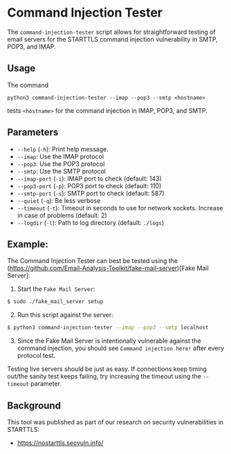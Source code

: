 # Command Injection Tester

The `command-injection-tester` script allows for straightforward testing of email servers for the STARTTLS command injection vulnerability in SMTP, POP3, and IMAP. 

## Usage

The command

`python3 command-injection-tester --imap --pop3 --smtp <hostname>`

tests `<hostname>` for the command injection in IMAP, POP3, and SMTP.

## Parameters

* `--help` (`-h`): Print help message.
* `--imap`: Use the IMAP protocol
* `--pop3`: Use the POP3 protocol
* `--smtp`: Use the SMTP protocol
* `--imap-port` (`-i`): IMAP port to check (default: 143)
* `--pop3-port` (`-p`): POP3 port to check (default: 110)
* `--smtp-port` (`-s`): SMTP port to check (default: 587)
* `--quiet` (`-q`): Be less verbose
* `--timeout` (`-t`): Timeout in seconds to use for network sockets. Increase in case of problems (default: 2)
* `--logdir` (`-l`): Path to log directory (default: `./logs`)

## Example:

The Command Injection Tester can best be tested using the (https://github.com/Email-Analysis-Toolkit/fake-mail-server)[Fake Mail Server]:

1. Start the `Fake Mail Server`:

```sh
$ sudo ./fake_mail_server setup
```

2. Run this script against the server:

```sh
$ python3 command-injection-tester --imap --pop3 --smtp localhost
```

3. Since the Fake Mail Server is intentionally vulnerable against the command injection, you should see `Command injection here!` after every protocol test.

Testing live servers should be just as easy. If connections keep timing out/the sanity test keeps failing, try increasing the timeout using the `--timeout` parameter.

## Background

This tool was published as part of our research on security vulnerabilities in STARTTLS:

* https://nostarttls.secvuln.info/
